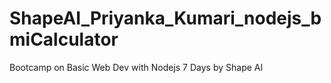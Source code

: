 # ShapeAI_Priyanka_Kumari_nodejs_bmiCalculator
Bootcamp on Basic Web Dev with Nodejs 7 Days by Shape AI
